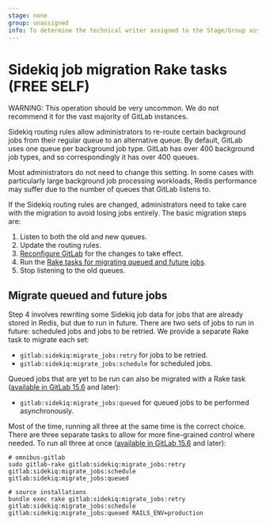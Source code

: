 ```yaml
---
stage: none
group: unassigned
info: To determine the technical writer assigned to the Stage/Group associated with this page, see https://handbook.gitlab.com/handbook/product/ux/technical-writing/#assignments
---
```


# Sidekiq job migration Rake tasks **(FREE SELF)**

WARNING:
This operation should be very uncommon. We do not recommend it for the vast majority of GitLab instances.

Sidekiq routing rules allow administrators to re-route certain background jobs from their regular queue to an alternative queue. By default, GitLab uses one queue per background job type. GitLab has over 400 background job types, and so correspondingly it has over 400 queues.

Most administrators do not need to change this setting. In some cases with particularly large background job processing workloads, Redis performance may suffer due to the number of queues that GitLab listens to.

If the Sidekiq routing rules are changed, administrators need to take care with the migration to avoid losing jobs entirely. The basic migration steps are:

1. Listen to both the old and new queues.
1. Update the routing rules.
1. [Reconfigure GitLab](../restart_gitlab.md#reconfigure-a-linux-package-installation) for the changes to take effect.
1. Run the [Rake tasks for migrating queued and future jobs](#migrate-queued-and-future-jobs).
1. Stop listening to the old queues.

## Migrate queued and future jobs

Step 4 involves rewriting some Sidekiq job data for jobs that are already stored in Redis, but due to run in future. There are two sets of jobs to run in future: scheduled jobs and jobs to be retried. We provide a separate Rake task to migrate each set:

- `gitlab:sidekiq:migrate_jobs:retry` for jobs to be retried.
- `gitlab:sidekiq:migrate_jobs:schedule` for scheduled jobs.

Queued jobs that are yet to be run can also be migrated with a Rake task ([available in GitLab 15.6](https://gitlab.com/gitlab-org/gitlab/-/merge_requests/101348) and later):

- `gitlab:sidekiq:migrate_jobs:queued` for queued jobs to be performed asynchronously.

Most of the time, running all three at the same time is the correct choice. There are three separate tasks to allow for more fine-grained control where needed. To run all three at once ([available in GitLab 15.6](https://gitlab.com/gitlab-org/gitlab/-/merge_requests/101348) and later):

```shell
# omnibus-gitlab
sudo gitlab-rake gitlab:sidekiq:migrate_jobs:retry gitlab:sidekiq:migrate_jobs:schedule gitlab:sidekiq:migrate_jobs:queued

# source installations
bundle exec rake gitlab:sidekiq:migrate_jobs:retry gitlab:sidekiq:migrate_jobs:schedule gitlab:sidekiq:migrate_jobs:queued RAILS_ENV=production
```
